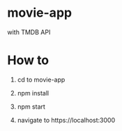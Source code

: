 # movie-app
with TMDB API

# How to

1. cd to movie-app 

2. npm install 

3. npm start 

4. navigate to https://localhost:3000
